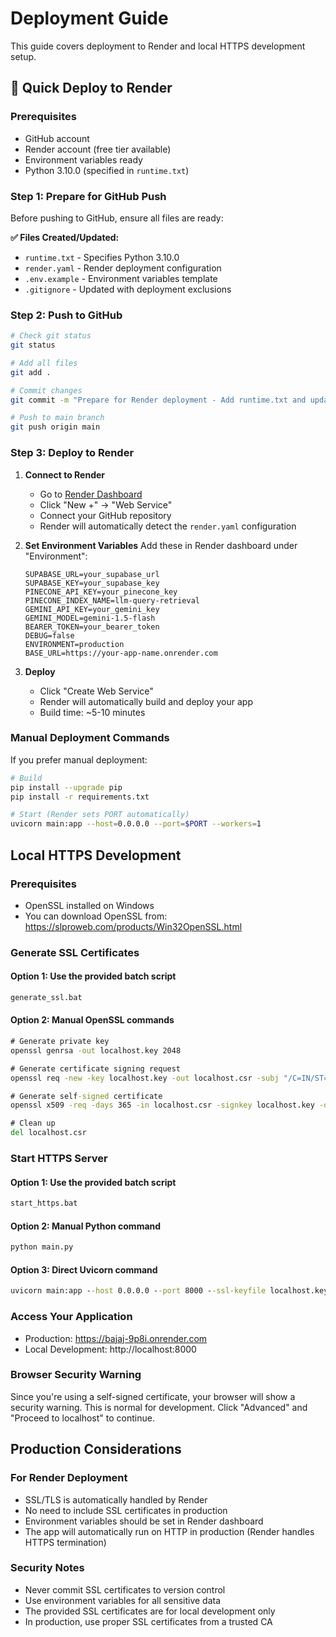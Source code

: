 # Deployment Guide

This guide covers deployment to Render and local HTTPS development setup.

## 🚀 Quick Deploy to Render

### Prerequisites
- GitHub account
- Render account (free tier available)
- Environment variables ready
- Python 3.10.0 (specified in `runtime.txt`)

### Step 1: Prepare for GitHub Push
Before pushing to GitHub, ensure all files are ready:

**✅ Files Created/Updated:**
- `runtime.txt` - Specifies Python 3.10.0
- `render.yaml` - Render deployment configuration
- `.env.example` - Environment variables template
- `.gitignore` - Updated with deployment exclusions

### Step 2: Push to GitHub
```bash
# Check git status
git status

# Add all files
git add .

# Commit changes
git commit -m "Prepare for Render deployment - Add runtime.txt and update configs"

# Push to main branch
git push origin main
```

### Step 3: Deploy to Render
1. **Connect to Render**
   - Go to [Render Dashboard](https://dashboard.render.com)
   - Click "New +" → "Web Service"
   - Connect your GitHub repository
   - Render will automatically detect the `render.yaml` configuration

2. **Set Environment Variables**
   Add these in Render dashboard under "Environment":
   ```
   SUPABASE_URL=your_supabase_url
   SUPABASE_KEY=your_supabase_key
   PINECONE_API_KEY=your_pinecone_key
   PINECONE_INDEX_NAME=llm-query-retrieval
   GEMINI_API_KEY=your_gemini_key
   GEMINI_MODEL=gemini-1.5-flash
   BEARER_TOKEN=your_bearer_token
   DEBUG=false
   ENVIRONMENT=production
   BASE_URL=https://your-app-name.onrender.com
   ```

3. **Deploy**
   - Click "Create Web Service"
   - Render will automatically build and deploy your app
   - Build time: ~5-10 minutes

### Manual Deployment Commands
If you prefer manual deployment:
```bash
# Build
pip install --upgrade pip
pip install -r requirements.txt

# Start (Render sets PORT automatically)
uvicorn main:app --host=0.0.0.0 --port=$PORT --workers=1
```

## Local HTTPS Development

### Prerequisites
- OpenSSL installed on Windows
- You can download OpenSSL from: https://slproweb.com/products/Win32OpenSSL.html

### Generate SSL Certificates

#### Option 1: Use the provided batch script
```cmd
generate_ssl.bat
```

#### Option 2: Manual OpenSSL commands
```cmd
# Generate private key
openssl genrsa -out localhost.key 2048

# Generate certificate signing request
openssl req -new -key localhost.key -out localhost.csr -subj "/C=IN/ST=Maharashtra/L=Mumbai/O=Development/OU=IT/CN=localhost"

# Generate self-signed certificate
openssl x509 -req -days 365 -in localhost.csr -signkey localhost.key -out localhost.crt

# Clean up
del localhost.csr
```

### Start HTTPS Server

#### Option 1: Use the provided batch script
```cmd
start_https.bat
```

#### Option 2: Manual Python command
```cmd
python main.py
```

#### Option 3: Direct Uvicorn command
```cmd
uvicorn main:app --host 0.0.0.0 --port 8000 --ssl-keyfile localhost.key --ssl-certfile localhost.crt
```

### Access Your Application
- Production: https://bajaj-9p8i.onrender.com
- Local Development: http://localhost:8000

### Browser Security Warning
Since you're using a self-signed certificate, your browser will show a security warning. This is normal for development. Click "Advanced" and "Proceed to localhost" to continue.

## Production Considerations

### For Render Deployment
- SSL/TLS is automatically handled by Render
- No need to include SSL certificates in production
- Environment variables should be set in Render dashboard
- The app will automatically run on HTTP in production (Render handles HTTPS termination)

### Security Notes
- Never commit SSL certificates to version control
- Use environment variables for all sensitive data
- The provided SSL certificates are for local development only
- In production, use proper SSL certificates from a trusted CA